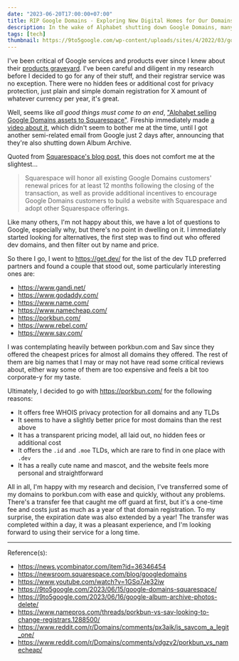 ```yaml
---
date: "2023-06-20T17:00:00+07:00"
title: RIP Google Domains - Exploring New Digital Homes for Our Domains
description: In the wake of Alphabet shutting down Google Domains, many of us are looking for alternatives to move our domains to, especially for our dev domains
tags: [tech]
thumbnail: https://9to5google.com/wp-content/uploads/sites/4/2022/03/google-domains-cover.jpeg
---
```


I've been critical of Google services and products ever since I knew about their [products graveyard](https://killedbygoogle.com/). I've been careful and diligent in my research before I decided to go for any of their stuff, and their registrar service was no exception. There were no hidden fees or additional cost for privacy protection, just plain and simple domain registration for X amount of whatever currency per year, it's great.

Well, seems like *all good things must come to an end*, ["Alphabet selling Google Domains assets to Squarespace"](https://news.ycombinator.com/item?id=36346454). Fireship immediately made [a video about it](https://youtu.be/1GSq7Je32iw), which didn't seem to bother me at the time, until I got another semi-related email from Google just 2 days after, announcing that they're also shutting down Album Archive.

Quoted from [Squarespace's blog post](https://newsroom.squarespace.com/blog/googledomains), this does not comfort me at the slightest...

> Squarespace will honor all existing Google Domains customers' renewal prices for at least 12 months following the closing of the transaction, as well as provide additional incentives to encourage Google Domains customers to build a website with Squarespace and adopt other Squarespace offerings.

Like many others, I'm not happy about this, we have a lot of questions to Google, especially why, but there's no point in dwelling on it. I immediately started looking for alternatives, the first step was to find out who offered dev domains, and then filter out by name and price.

So there I go, I went to <https://get.dev/> for the list of the dev TLD preferred partners and found a couple that stood out, some particularly interesting ones are:

- <https://www.gandi.net/>
- <https://www.godaddy.com/>
- <https://www.name.com/>
- <https://www.namecheap.com/>
- <https://porkbun.com/>
- <https://www.rebel.com/>
- <https://www.sav.com/>

I was contemplating heavily between porkbun.com and Sav since they offered the cheapest prices for almost all domains they offered. The rest of them are big names that I may or may not have read some critical reviews about, either way some of them are too expensive and feels a bit too corporate-y for my taste.

Ultimately, I decided to go with <https://porkbun.com/> for the following reasons:

- It offers free WHOIS privacy protection for all domains and any TLDs
- It seems to have a slightly better price for most domains than the rest above
- It has a transparent pricing model, all laid out, no hidden fees or additional cost
- It offers the `.id` and `.moe` TLDs, which are rare to find in one place with `.dev`
- It has a really cute name and mascot, and the website feels more personal and straightforward

All in all, I'm happy with my research and decision, I've transferred some of my domains to porkbun.com with ease and quickly, without any problems. There's a transfer fee that caught me off guard at first, but it's a one-time fee and costs just as much as a year of that domain registration. To my surprise, the expiration date was also extended by a year! The transfer was completed within a day, it was a pleasant experience, and I'm looking forward to using their service for a long time.

***
Reference(s):

- <https://news.ycombinator.com/item?id=36346454>
- <https://newsroom.squarespace.com/blog/googledomains>
- <https://www.youtube.com/watch?v=1GSq7Je32iw>
- <https://9to5google.com/2023/06/15/google-domains-squarespace/>
- <https://9to5google.com/2023/06/16/google-album-archive-photos-delete/>
- <https://www.namepros.com/threads/porkbun-vs-sav-looking-to-change-registrars.1288500/>
- <https://www.reddit.com/r/Domains/comments/px3aik/is_savcom_a_legit_one/>
- <https://www.reddit.com/r/Domains/comments/vdgzv2/porkbun_vs_namecheap/>
